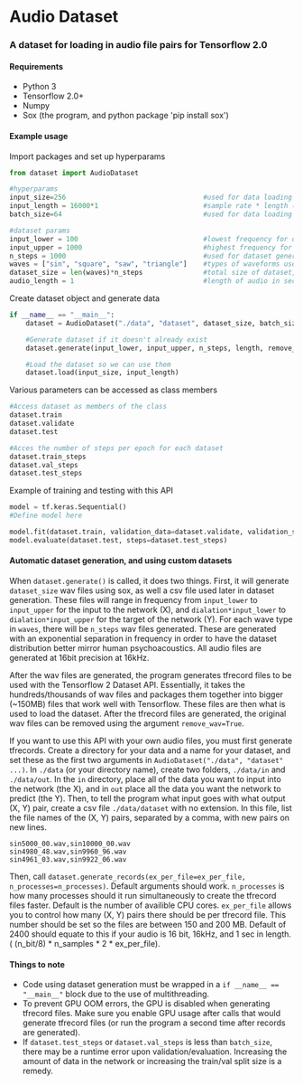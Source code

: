 # Audio Dataset
### A dataset for loading in audio file pairs for Tensorflow 2.0

#### Requirements
* Python 3
* Tensorflow 2.0+
* Numpy
* Sox (the program, and python package 'pip install sox')

#### Example usage

Import packages and set up hyperparams

```python
from dataset import AudioDataset

#hyperparams
input_size=256                                  #used for data loading
input_length = 16000*1                          #sample rate * length (sec), used for data loading
batch_size=64                                   #used for data loading

#dataset params
input_lower = 100                               #lowest frequency for dataset generation
input_upper = 1000                              #highest frequency for dataset generation
n_steps = 1000                                  #used for dataset generation
waves = ["sin", "square", "saw", "triangle"]    #types of waveforms used for dataset generation
dataset_size = len(waves)*n_steps               #total size of dataset, used for loading dataset
audio_length = 1                                #length of audio in seconds (used for dataset generation)
```

Create dataset object and generate data

```python
if __name__ == "__main__":
    dataset = AudioDataset("./data", "dataset", dataset_size, batch_size, train_split=0.7, val_split=0.15, test_split=0.15)

    #Generate dataset if it doesn't already exist
    dataset.generate(input_lower, input_upper, n_steps, length, remove_wav=False)

    #Load the dataset so we can use them
    dataset.load(input_size, input_length)
```

Various parameters can be accessed as class members

```python
#Access dataset as members of the class
dataset.train
dataset.validate
dataset.test

#Acces the number of steps per epoch for each dataset
dataset.train_steps
dataset.val_steps
dataset.test_steps
```

Example of training and testing with this API

```python
model = tf.keras.Sequential()
#Define model here

model.fit(dataset.train, validation_data=dataset.validate, validation_steps=dataset.val_steps, epochs=epochs, steps_per_epoch=dataset.train_steps)
model.evaluate(dataset.test, steps=dataset.test_steps)
```

#### Automatic dataset generation, and using custom datasets
When `dataset.generate()` is called, it does two things. First, it will generate `dataset_size` wav files using sox, as well a csv file used later in dataset generation. These files will range in frequency from `input_lower` to `input_upper` for the input to the network (X), and `dialation*input_lower` to `dialation*input_upper` for the target of the network (Y). For each wave type in `waves`, there will be `n_steps` wav files generated. These are generated with an exponential separation in frequency in order to have the dataset distribution better mirror human psychoacoustics. All audio files are generated at 16bit precision at 16kHz.

After the wav files are generated, the program generates tfrecord files to be used with the Tensorflow 2 Dataset API. Essentially, it takes the hundreds/thousands of wav files and packages them together into bigger (~150MB) files that work well with Tensorflow. These files are then what is used to load the dataset. After the tfrecord files are generated, the original wav files can be removed using the argument `remove_wav=True`.

If you want to use this API with your own audio files, you must first generate tfrecords. Create a directory for your data and a name for your dataset, and set these as the first two arguments in `AudioDataset("./data", "dataset" ...)`. In `./data` (or your directory name), create two folders, `./data/in` and `./data/out`. In the `in` directory, place all of the data you want to input into the network (the X), and in `out` place all the data you want the network to predict (the Y). Then, to tell the program what input goes with what output (X, Y) pair, create a csv file `./data/dataset` with no extension. In this file, list the file names of the (X, Y) pairs, separated by a comma, with new pairs on new lines.
```
sin5000_00.wav,sin10000_00.wav
sin4980_48.wav,sin9960_96.wav
sin4961_03.wav,sin9922_06.wav
```
Then, call `dataset.generate_records(ex_per_file=ex_per_file, n_processes=n_processes)`. Default arguments should work. `n_processes` is how many processes should it run simultaneously to create the tfrecord files faster. Default is the number of availible CPU cores. `ex_per_file` allows you to control how many (X, Y) pairs there should be per tfrecord file. This number should be set so the files are between 150 and 200 MB. Default of 2400 should equate to this if your audio is 16 bit, 16kHz, and 1 sec in length. ( (n_bit/8) * n_samples * 2 * ex_per_file).

#### Things to note
* Code using dataset generation must be wrapped in a `if __name__ == "__main__"` block due to the use of multithreading.
* To prevent GPU OOM errors, the GPU is disabled when generating tfrecord files. Make sure you enable GPU usage after calls that would generate tfrecord files (or run the program a second time after records are generated).
* If `dataset.test_steps` or `dataset.val_steps` is less than `batch_size`, there may be a runtime error upon validation/evaluation. Increasing the amount of data in the network or increasing the train/val split size is a remedy.
